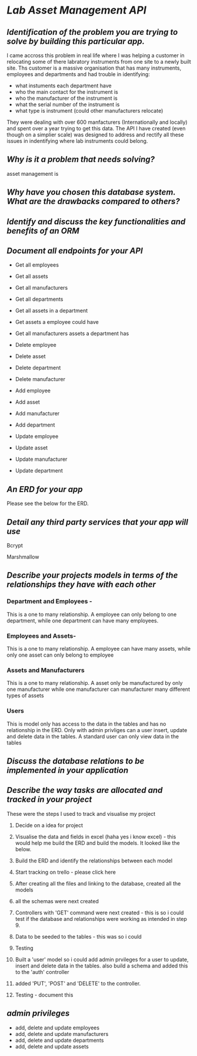 # *Lab Asset Management API*

## *Identification of the problem you are trying to solve by building this particular app.*
I came accross this problem in real life where I was helping a customer in relocating some of there labratory instruments from one site to a newly built site. Ths customer is a massive organisation that has many instruments, employees and departments and had trouble in identifying:
* what instuments each department have
* who the main contact for the instrument is
* who the manufacturer of the instrument is
* what the serial number of the instrument is 
* what type is instrument (could other manufacturers relocate) 

They were dealing with over 600 manfacturers (Internationally and locally) and spent over a year trying to get this data. The API I have created (even though on a simplier scale) was designed to address and rectify all these issues in indentifying where lab instruments could belong.

## *Why is it a problem that needs solving?*
asset management is 




## *Why have you chosen this database system. What are the drawbacks compared to others?*






## *Identify and discuss the key functionalities and benefits of an ORM*



## *Document all endpoints for your API*

- Get all employees
- Get all assets
- Get all manufacturers
- Get all departments
- Get all assets in a department
- Get assets a employee could have
- Get all manufacturers assets a department has

- Delete employee
- Delete asset
- Delete department
- Delete manufacturer 

- Add employee
- Add asset
- Add manufacturer
- Add department

- Update employee
- Update asset
- Update manufacturer
- Update department


## *An ERD for your app*
Please see the below for the ERD.


## *Detail any third party services that your app will use*

Bcrypt

Marshmallow


## *Describe your projects models in terms of the relationships they have with each other*

### Department and Employees -
This is a one to many relationship. A employee can only belong to one department, while one department can have many employees. 

### Employees and Assets-
This is a one to many relationship. A employee can have many assets, while only one asset can only belong to employee

### Assets and Manufacturers
This is a one to many relationship. A asset only be manufactured by only one manufacturer while one manufacturer can manufacturer many different types of assets

### Users
This is model only has access to the data in the tables and has no relationship in the ERD. Only with admin privliges can a user insert, update and delete data in the tables. A standard user can only view data in the tables

## *Discuss the database relations to be implemented in your application*






## *Describe the way tasks are allocated and tracked in your project*
These were the steps I used to track and visualise my project
1. Decide on a idea for project
2. Visualise the data and fields in excel (haha yes i know excel) - this would help me build the ERD and build the models. It looked like the below.









3. Build the ERD and identify the relationships between each model
4. Start tracking on trello - please click here
5. After creating all the files and linking to the database, created all the models
6. all the schemas were next created
7. Controllers with 'GET' command were next created - this is so i could test if the database and relationships were working as intended in step 9.
8. Data to be seeded to the tables - this was so i could
9. Testing 
10. Built a 'user' model so i could add admin prvileges for a user to update, insert and delete data in the tables. also build a schema and added this to the 'auth' controller
11. added 'PUT', 'POST' and 'DELETE' to the controller.
12. Testing - document this 

## *admin privileges*

- add, delete and update employees
- add, delete and update manufacturers
- add, delete and update departments
- add, delete and update assets
  

